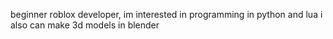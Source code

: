 beginner roblox developer, im interested in programming in python and lua
i also can make 3d models in blender
